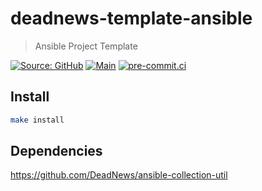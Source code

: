 # deadnews-template-ansible

> Ansible Project Template

[![Source: GitHub](https://img.shields.io/badge/source-github-blue.svg?logo=github&logoColor=white)](https://github.com/DeadNews/deadnews-template-ansible)
[![Main](https://github.com/DeadNews/deadnews-template-ansible/actions/workflows/main.yml/badge.svg)](https://github.com/DeadNews/deadnews-template-ansible/actions/workflows/main.yml)
[![pre-commit.ci](https://results.pre-commit.ci/badge/github/DeadNews/deadnews-template-ansible/main.svg)](https://results.pre-commit.ci/latest/github/DeadNews/deadnews-template-ansible/main)

## Install

```sh
make install
```

## Dependencies

https://github.com/DeadNews/ansible-collection-util
